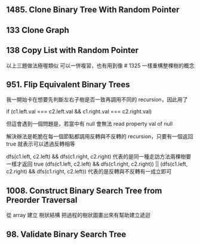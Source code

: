 ## 1485. Clone Binary Tree With Random Pointer
## 133 Clone Graph
## 138 Copy List with Random Pointer

以上三題做法極喔類似 可以一併複習，也有用到像 # 1325 一樣重構整棵樹的概念


## 951. Flip Equivalent Binary Trees

我一開始卡在想要先判斷左右子樹是否一致再調用不同的 recursion，因此用了

if (c1.left.val === c2.left.val && c1.right.val === c2.right.val)

但這會遇到一個問題是，若當中有 null 會無法 read property val of null

解決辦法是乾脆在每一個節點都調用反轉與不反轉的 recursion，只要有一個返回 true 就表示可以透過反轉相等

dfs(c1.left, c2.left) && dfs(c1.right, c2.right) 代表的是同一種走訪方法兩棵樹要一樣才返回 true
(dfs(c1.left, c2.left) && dfs(c1.right, c2.right)) || (dfs(c1.left, c2.right) && dfs(c1.right, c2.left)) 代表的是反轉與不反轉有一成立即可

## 1008. Construct Binary Search Tree from Preorder Traversal 

從 array 建立 樹狀結構
把過程的樹狀圖畫出來有幫助建立遞迴

## 98. Validate Binary Search Tree